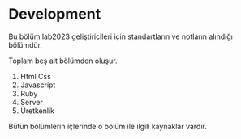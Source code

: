 # Development

Bu bölüm lab2023 geliştiricileri için standartların ve notların alındığı bölümdür.

Toplam beş alt bölümden oluşur.

1. Html Css
2. Javascript
3. Ruby
4. Server
5. Üretkenlik 

Bütün bölümlerin içlerinde o bölüm ile ilgili kaynaklar vardır.
